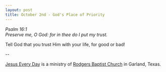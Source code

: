 ```yaml
---
layout: post
title: October 2nd - God's Place of Priority
---
```


_Psalm 16:1  
Preserve me, O God: for in thee do I put my trust._

Tell God that you trust Him with your life, for good or bad!

 --

<a href=http://jesuseveryday.net>Jesus Every Day</a> is a ministry of <a href=http://rodgersbaptist.net>Rodgers Baptist Church</a> in Garland, Texas.
